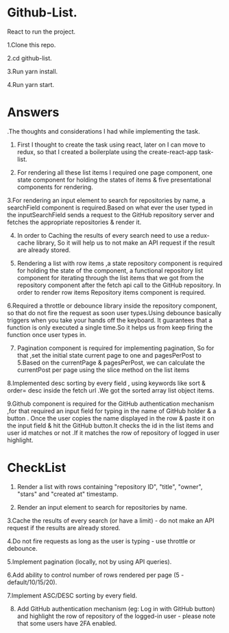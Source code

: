 # Github-List.

React to run the project.

1.Clone this repo.

2.cd github-list.

3.Run yarn install.

4.Run yarn start.

# Answers

.The thoughts and considerations I had while implementing the task.

1. First I thought to create the task using react, later on I can move to redux, so that I created a boilerplate using the create-react-app task-list.

2. For rendering all these list items I required one page component, one state component for holding the states of items & five presentational components for rendering.

3.For rendering an input element to search for repositories by name, a searchField component is required.Based on what ever the user typed in the inputSearchField sends a request to the GitHub repository server and fetches the appropriate repositories & render it.

4. In order to Caching the results of every search need to use a redux-cache library, So it will help us to not make an API request if the result are already stored.

5. Rendering a list with row items ,a state repository component is required for holding the state of the component, a functional repository list component for iterating through the list items that we got from the repository component after the fetch api call to the GitHub repository. In order to render row items Repository items component is required.

6.Required a throttle or debounce library inside the repository component, so that do not fire the request as soon user types.Using debounce basically triggers when you take your hands off the keyboard. It guarantees that a function is only executed a single time.So it helps us from keep firing the function once user types in.

7. Pagination component is required for implementing pagination, So for that ,set the initial state current page to one and pagesPerPost to 5.Based on the currentPage & pagesPerPost, we can calculate the currentPost per page using the slice method on the list items

8.Implemented desc sorting by every field , using keywords like sort & order= desc inside the fetch url .We got the sorted array list object items.

9.Github component is required for the GitHub authentication mechanism ,for that required an input field for typing in the name of GitHub holder & a button . Once the user copies the name displayed in the row & paste it on the input field & hit the GitHub button.It checks the id in the list items and user id matches or not .If it matches the row of repository of logged in user highlight.

# CheckList

1. Render a list with rows containing "repository ID", "title", "owner", "stars" and "created at" timestamp.

2. Render an input element to search for repositories by name.

3.Cache the results of every search (or have a limit) - do not make an API request if the results are already stored.

4.Do not fire requests as long as the user is typing - use throttle or debounce.

5.Implement pagination (locally, not by using API queries).

6.Add ability to control number of rows rendered per page (5 - default/10/15/20).

7.Implement ASC/DESC sorting by every field.

8. Add GitHub authentication mechanism (eg: Log in with GitHub button) and highlight the row of repository of the logged-in user - please note that some users have 2FA enabled.
